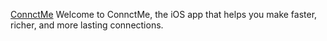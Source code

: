[ConnctMe](https://media.discordapp.net/attachments/764302902939484181/764894361330647041/ConnctMe.png)
Welcome to ConnctMe, the iOS app that helps you make faster, richer, and more lasting connections.
